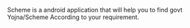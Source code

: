 Scheme is a android application that will help you to find govt Yojna/Scheme According to your requirement.
